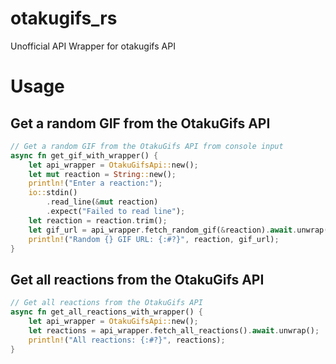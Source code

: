 # otakugifs_rs
Unofficial API Wrapper for otakugifs API

# Usage

## Get a random GIF from the OtakuGifs API
```rust
// Get a random GIF from the OtakuGifs API from console input
async fn get_gif_with_wrapper() {
    let api_wrapper = OtakuGifsApi::new();
    let mut reaction = String::new();
    println!("Enter a reaction:");
    io::stdin()
        .read_line(&mut reaction)
        .expect("Failed to read line");
    let reaction = reaction.trim();
    let gif_url = api_wrapper.fetch_random_gif(&reaction).await.unwrap();
    println!("Random {} GIF URL: {:#?}", reaction, gif_url);
}
```

## Get all reactions from the OtakuGifs API
```rust
// Get all reactions from the OtakuGifs API
async fn get_all_reactions_with_wrapper() {
    let api_wrapper = OtakuGifsApi::new();
    let reactions = api_wrapper.fetch_all_reactions().await.unwrap();
    println!("All reactions: {:#?}", reactions);
}
```
